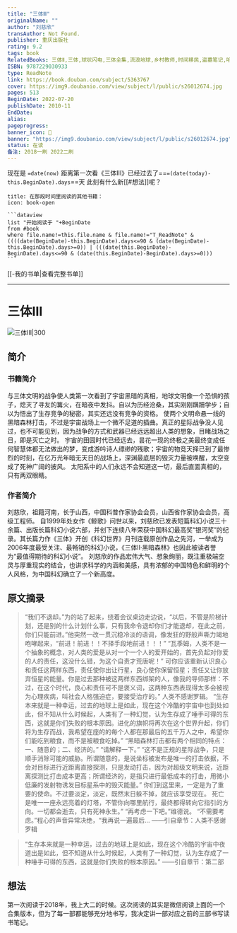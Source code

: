 ```yaml
---
title: "三体Ⅲ"
originalName: ""
author: "刘慈欣"
transAuthor: Not Found.
publisher: 重庆出版社
rating: 9.2
tags: book
RelatedBooks: 三体Ⅱ,三体,球状闪电,三体全集,流浪地球,乡村教师,时间移民,盗墓笔记,哈利·波特与魔法石,带上她的眼睛
ISBN: 9787229030933
type: ReadNote
link: https://book.douban.com/subject/5363767
cover: https://img9.doubanio.com/view/subject/l/public/s26012674.jpg
pages: 513
BeginDate: 2022-07-20
publishDate: 2010-11
EndDate:
alias:
pageprogress:
banner_icon: 📖
banner: "https://img9.doubanio.com/view/subject/l/public/s26012674.jpg"
status: 在读
备注: 2018一刷 2022二刷
---
```


现在是 `=date(now)`
距离第一次看《三体Ⅲ》已经过去了==`=(date(today)-this.BeginDate).days`==天
此刻有什么新[[#想法]]呢？
````ad-abstract
title: 在那段时间里阅读的其他书籍：
icon: book-open

```dataview
list "开始阅读于 "+BeginDate
from #book
where file.name!=this.file.name & file.name!="T_ReadNote" & ((((date(BeginDate)-this.BeginDate).days<=90 & (date(BeginDate)-this.BeginDate).days>=0)) | (((date(this.BeginDate)-BeginDate).days<=90 & (date(this.BeginDate)-BeginDate).days>=0)))
```
````
[[-我的书单|查看完整书单]]

---
# 三体Ⅲ

![三体Ⅲ|300](https://img9.doubanio.com/view/subject/l/public/s26012674.jpg)

## 简介
### 书籍简介

与三体文明的战争使人类第一次看到了宇宙黑暗的真相，地球文明像一个恐惧的孩子，熄灭了寻友的篝火，在暗夜中发抖。自以为历经沧桑，其实刚刚蹒跚学步；自以为悟出了生存竞争的秘密，其实还远没有竞争的资格。
使两个文明命悬一线的黑暗森林打击，不过是宇宙战场上一个微不足道的插曲。真正的星际战争没人见过，也不可能见到，因为战争的方式和武器已经远远超出人类的想象，目睹战场之日，即是灭亡之时。
宇宙的田园时代已经远去，昙花一现的终极之美最终变成任何智慧体都无法做出的梦，变成游吟诗人缥缈的残歌；宇宙的物竞天择已到了最惨烈的时刻，在亿万光年暗无天日的战场上，深渊最底层的毁灭力量被唤醒，太空变成了死神广阔的披风。
太阳系中的人们永远不会知道这一切，最后直面真相的，只有两双眼睛。


### 作者简介

刘慈欣，祖籍河南，长于山西，中国科普作家协会会员，山西省作家协会会员，高级工程师。
自1999年处女作《鲸歌》问世以来，刘慈欣已发表短篇科幻小说三十余篇、出版长篇科幻小说六部，并创下连续八年荣获中国科幻最高奖“银河奖”的纪录。其长篇力作《三体》开创《科幻世界》月刊连载原创作品之先河，一举成为2006年度最受关注、最畅销的科幻小说，《三体Ⅱ·黑暗森林》也因此被读者誉为“最值得期待的科幻小说”。
刘慈欣的作品宏伟大气、想象绚丽，既注重极端空灵与厚重现实的结合，也讲求科学的内涵和美感，具有浓郁的中国特色和鲜明的个人风格，为中国科幻确立了一个新高度。


## 原文摘录
> “我们不退却。”为的站了起来，绕着会议桌边走边说，“以后，不管是阶梯计划，还是别的什么计划什么事，只有我命令退却你们才能退却，在此之前，你们只能前进。”他突然一改一贯沉稳冷淡的语调，像发狂的野般声嘶力竭地咆哮起来，“前进！前进！！不择手段地前进！！！”
“瓦季姆，人类不是一个抽象的概念，对人类的爱是从对一个一个人的爱开始的，首先负起对你爱的人的责任，这没什么错，为这个自责才荒唐呢！”
可你应该重新认识良心和责任这两样东西，责任使你出让行星，良心使你保留恒星；责任又让你放弃恒星的能量。你是过去那种被这两样东西绑架的人，像我的导师那样：不过，在这个时代，良心和责任可不是褒义词，这两种东西表现得太多会被视为心理疾病，叫社会人格强迫症，要接受治疗的。”
人类不感谢罗辑。
“生存本来就是一种幸运，过去的地球上是如此，现在这个冷酷的宇宙中也到处如此，但不知从什么时候起，人类有了一种幻觉，认为生存成了唾手可得的东西，这就是你们失败的根本原因。进化的旗帜将再次在这个世界升起，你们将为生存而战，我希望在座的的毎个人都在那最后的五千万人之中，希望你们能吃到粮食，而不是被粮食吃掉。”
“黑暗森林打击都有两个相同的特点：一、随意的；二、经济的。” “请解释一下。” “这不是正规的星际战争，只是顺手消除可能的威胁。所谓随意的，是说坐标被发布是唯一的打击依据，不会对目标进行近距离直接探测，只是发动打击，因为对超级文明来说，近距离探测比打击成本更高；所谓经济的，是指只进行最低成本的打击，用微小低廉的发射物诱发目标星系中的毁灭能量。”
你们到这里来，一定是为了重要的使命。不过要淡定，淡定，既然末日躲不掉，就应该享受现在。
死亡是唯一一座永远亮着的灯塔，不管你向哪里航行，最终都得转向它指引的方向。一切都会逝去，只有死神永生。”
“再考虑一下吧。”维德说。 “不需要考虑。”程心的声音异常决绝，“我再说一遍最后...
——引自章节：人类不感谢罗辑

> “生存本来就是一种幸运，过去的地球上是如此，现在这个冷酷的宇宙中夜道出是如此，但不知道从什么时候起，人类有了一种幻觉，认为生存成了一种唾手可得的东西，这就是你们失败的根本原因。”
——引自章节：第二部

## 想法
第一次阅读于2018年，我上大二的时候。这次阅读的其实是微信阅读上面的一个合集版本，但为了每一部都能够充分地书写，我决定讲一部对应之前的三部书写读书笔记。